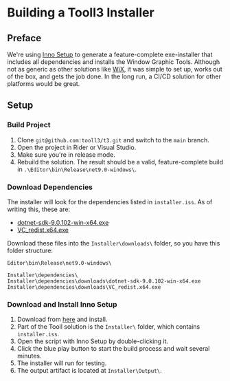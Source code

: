 # Building a Tooll3 Installer

## Preface

We're using [Inno Setup](https://jrsoftware.org/isinfo.php) to generate a feature-complete exe-installer that includes all dependencies and installs the Window Graphic Tools. Although not as generic as other solutions like [WiX](https://wixtoolset.org/), it was simple to set up, works out of the box, and gets the job done. In the long run, a CI/CD solution for other platforms would be great.

## Setup

### Build Project
1. Clone `git@github.com:tooll3/t3.git` and switch to the `main` branch.
2. Open the project in Rider or Visual Studio.
3. Make sure you're in release mode.
4. Rebuild the solution. The result should be a valid, feature-complete build in `.\Editor\bin\Release\net9.0-windows\`.

### Download Dependencies

The installer will look for the dependencies listed in `installer.iss`. As of writing this, these are:

- [dotnet-sdk-9.0.102-win-x64.exe](https://dotnet.microsoft.com/en-us/download/dotnet/thank-you/sdk-9.0.102-windows-x64-installer)
- [VC_redist.x64.exe](https://aka.ms/vs/17/release/vc_redist.x64.exe)

Download these files into the  `Installer\downloads\` folder, so you have this folder structure:

```
Editor\bin\Release\net9.0-windows\

Installer\dependencies\
Installer\dependencies\downloads\dotnet-sdk-9.0.102-win-x64.exe
Installer\dependencies\downloads\VC_redist.x64.exe
```

### Download and Install Inno Setup

1. Download from [here](https://jrsoftware.org/isdl.php) and install.
2. Part of the Tooll solution is the `Installer\` folder, which contains `installer.iss`.
3. Open the script with Inno Setup by double-clicking it.
4. Click the blue play button to start the build process and wait several minutes.
5. The installer will run for testing.
6. The output artifact is located at `Installer\Output\`.